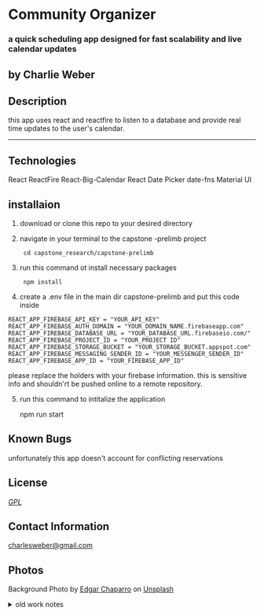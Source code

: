 
# Community Organizer

### a quick scheduling app designed for fast scalability and live calendar updates

## by Charlie Weber

## Description

this app uses react and reactfire to listen to a database and provide real time updates to the user's calendar.
<hr />

## Technologies

React
ReactFire 
React-Big-Calendar
React Date Picker
date-fns 
Material UI

## installaion

1. download or clone this repo to your desired directory
2. navigate in your terminal to the capstone -prelimb project

        cd capstone_research/capstone-prelimb

3. run this command ot install necessary packages

        npm install

4. create a .env file in the main dir capstone-prelimb and put this code inside

```
REACT_APP_FIREBASE_API_KEY = "YOUR_API_KEY"
REACT_APP_FIREBASE_AUTH_DOMAIN = "YOUR_DOMAIN_NAME.firebaseapp.com"
REACT_APP_FIREBASE_DATABASE_URL = "YOUR_DATABASE_URL.firebaseio.com/"
REACT_APP_FIREBASE_PROJECT_ID = "YOUR_PROJECT ID"
REACT_APP_FIREBASE_STORAGE_BUCKET = "YOUR_STORAGE_BUCKET.appspot.com"
REACT_APP_FIREBASE_MESSAGING_SENDER_ID = "YOUR_MESSENGER_SENDER_ID"
REACT_APP_FIREBASE_APP_ID = "YOUR_FIREBASE_APP_ID"
```
  please replace the holders with your firebase information. this is sensitive info and shouldn'rt be pushed online to a remote repository.

5. run this command to intitalize the application

      npm run start

## Known Bugs
unfortunately this app doesn't account for conflicting reservations

## License
_[GPL](https://opensource.org/licenses/gpl-license)_

## Contact Information

charlesweber@gmail.com

## Photos
 Background Photo by <a href="https://unsplash.com/@echaparro?utm_source=unsplash&utm_medium=referral&utm_content=creditCopyText">Edgar Chaparro</a> on <a href="https://unsplash.com/collections/8279756/media-player-bg?utm_source=unsplash&utm_medium=referral&utm_content=creditCopyText">Unsplash</a>

<details>
<summary> old work notes </summary>
12/17 work notes

* morning
  * started day knowing I wanted to get my calander and reservation ball rolling.
   * step 1 was to create my facilities page, stretch goal: this will only be accessible to staff or admin style users, to create facilities
      * this was tough as a lot of my hooks thought they were in a class component instead of a functional component. Deleted node modules and reinstalled and it worked fine.
   * step 2 is to create some sort of way to easily change whats being rendered on the calender depending on query data and stuff.
   * many bugs ensued, lots of making sure my data is loading and rerendering with new info.
* afternoon
   * I had connected to firebase and was correctly storing reservations from my reservation form
   * however I couldn't get the reservations (or events) to display on the calander
   * turns out it was entirely firebase. When they get a date Object from a js project they convert it into a "timestamp" which JS doesn't know shit about. now whenever I query the data I have to map the data so I can reformat the timestamp back into a Date object. GEEZ FIRESTORE
* EOD
   * was able to get reservations correctly displaying on the calander and can add reservations to specific facilities by passing in the facility id to the calender. this should be an easy way for me to make my calander a little more generic
   * the agenda button on my calander completely breaks my app, not sure why, I thought agenda was a paid feature anyway
   * I just disabled the agenda view, don't want it or need it.


12/10 work notes

* morning
  * started day with trouble adding docs to firestore
      * resolved by looking at Firestore docs (updated add methods in new versions of firebase/firestore)
   * started looking at MUI
      * implemented MUI buttons and grid systems, THis will be the way I format my site I think.
* afternoon
   * started researching Hooks
      * I hadn't implemented any hooks yet so while working on User Account Routing I decided to try some. worked out great!
   * working on component map
      * now my basic routing layout and user auth system is mostly in place. I should be able to focus on the unique sections of the website.
   * also watching react videos
      * https://www.youtube.com/watch?v=f687hBjwFcM
      * https://www.youtube.com/watch?v=xOVqoVuY-5M
         * this series basically got my feet on the ground. It was pretty but of date but I was able to reference the docs and get it started. the process to set up an emulated env is the same but I didn't think I needed to test that. Its admittedly pretty easy. also picked up some nice clean code tricks (like conditionals in variables themselves 'e.g. {user.data?.email})
* EOD
   * watched more videos
   * set up routes and control files for later. Next is to start implementing a facility List similar to the one in C# projects. that will be only acessible to staff if I can get user authorization to work. thats a tretch goal though. After setting up some facilities, then its setting up a calender to keep track of, but mostly display,  reservations for said facilities. Tennis will be the first focus, and then a craft barn with some other features, and maybe a theatre if I get real lucky and cruise through this.



<hr>

1st capstone day

1. connect react fire
 
 <strong>done</strong>

2. finish hw to see how routing works
 
 <strong>done</strong>

5. think about auth and implement as necessary
  
   <strong>done</strong>
3. watch more reactfire videos

<strong>done</strong>

4. try out different components in reactfire

<strong>done</strong>  12/10 work starts here!


6. make a component map for MVP

```
Name of Student: Charlie Weber

Name of Project: Community Center

Project's Purpose or Goal: Ideally allow users to sign-up for and create events at a community center. beginning with tennis courts and possibly expanding all the way to maybe a community theatre. Imagine a place like magnusson park in seattle but centrally organized.

List the absolute minimum features the project requires to meet this purpose or goal:

tennis court reservation system (pool, craft room, etc)
class sign-up
updating sign up sheets
What tools, frameworks, libraries, APIs, modules and/or other resources (whatever is specific to your track, and your language) will you use to create this MVP? List them all here. Be specific.

React w/ redux
MongoDB
node.js
I wanna do a MERN stack
If you finish developing the minimum viable product (MVP) with time to spare, what will you work on next? Describe these features here: Be specific.

theatre show scheduling
theatre inv management
maybe a small childcare/arcade type moment
What additional tools, frameworks, libraries, APIs, or other resources will these additional features require?

anime.js
matter.js
phaser.js
Is there anything else you'd like your instructor to know?

This is a pretty loosey goosey idea by design. I'm excited to try and create a little self contained community center / gym organizer but it might end up being one website with a bunch of somewhat unrelated parts. Really i'm just inspired by areas like magnusson park and am astounded that they have so many spaces no one ever uses. I'd be curious what you have to think about it or your suggestions. I'm not super sold on this idea but all my other ideas would require me to pick up something like three.js which could be a major headache to try and learn and my ideas I have for that are already made it seems (I.E. the virtual gallery on the Art institute of chicago)



let me know what you think!

Charlie Weber

```
erik response

```
I actually think this is a pretty great idea! I think this can have a real-world application and works quite well as a capstone portfolio project as well. I can see you've put some thought into it and grabbed something from your own repertoire of "needs" if that makes sense. I see there's probably enough here for 40 hours -- though you might quickly work through your MVP (I know you!). So here are a few things I'd love for you to ponder and consider: 

What sort of user authentication or authorization is needed? 
Will you need any at all? 
Many websites use emails for appointments with no need for any sign-up. Or even just a google account or something. 
If you do, though, you may want to think about how they can interact with the website, and what permissions they have for interacting with others' schedules and appointments. 
What sort of goal are you trying to accomplish with the MERN stack? 
MERN (Mongo, Express, React, Node) seems like a pretty marketable attribute for you to have, and with your other work you've definitely gone outside the box! 
I think this is absolutely the right time to explore, but make sure what stack you choose makes sense for the project. 
Please go ahead and do MERN (I don't want to discourage you at all), and learn what you can! But applications necessitate the stack, not usually the other way around. :) 
If you were to get through your MVP pretty quickly (and consequently your stretch goals), what would you focus on? 
Most of your stretch goals seem great, but simultaneously they seem like quick additions to the database (since your structure will be similar in nature for the other parts)
If you go through all of this, may I suggest finishing up/topping it off with a healthy CSS/Style exploration? I've been recommending Semantic-UI for react users. :)
Otherwise, seriously, great work! This should be a fantastic project for you, and I'm really excited to see what you come up with! Let me know if you have any follow-ups! :) 

-Erik
```

</details>
